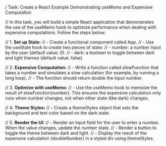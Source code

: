 / Task: Create a React Example Demonstrating useMemo and Expensive Computation

// In this task, you will build a simple React application that demonstrates the use of the useMemo hook to optimize performance when dealing with expensive computations. Follow the steps below:

// 1. **Set up State:**
//    - Create a functional component called App.
//    - Use the useState hook to create two pieces of state:
//      - number: a number input by the user (default value: 0).
//      - dark: a boolean to toggle between dark and light themes (default value: false).

// 2. **Expensive Computation:**
//    - Write a function called slowFunction that takes a number and simulates a slow calculation (for example, by running a long loop).
//    - The function should return double the input number.

// 3. **Optimize with useMemo:**
//    - Use the useMemo hook to memoize the result of slowFunction(number). This ensures the expensive calculation only runs when number changes, not when other state (like dark) changes.

// 4. **Theme Styles:**
//    - Create a themeStyles object that sets the background and text color based on the dark state.

// 5. **Render the UI:**
//    - Render an input field for the user to enter a number. When the value changes, update the number state.
//    - Render a button to toggle the theme between dark and light.
//    - Display the result of the expensive calculation (doubleNumber) in a styled div using themeStyles.
